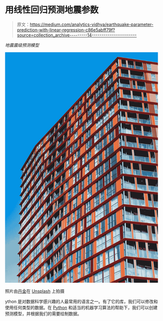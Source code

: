 # 用线性回归预测地震参数

> 原文：<https://medium.com/analytics-vidhya/earthquake-parameter-prediction-with-linear-regression-c86e5abff79f?source=collection_archive---------14----------------------->

*地震震级预测模型*

![](img/5f93e4f29f995f69ea2b12dd9899ebcc.png)

照片由[丹金](https://unsplash.com/@danielcgold?utm_source=medium&utm_medium=referral)在 [Unsplash](https://unsplash.com?utm_source=medium&utm_medium=referral) 上拍摄

ython 是对数据科学感兴趣的人最常用的语言之一。有了它的库，我们可以修改和使用任何类型的数据。在 [Python](https://www.python.org/doc/) 和适当的机器学习算法的帮助下，我们可以创建预测模型，并根据我们的需要绘制数据。